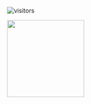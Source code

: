 ![visitors](https://visitor-badge.glitch.me/badge?page_id=page.stephani-sj)




<img height="180em" src="https://github-readme-stats.vercel.app/api?username=stephani-sj&show_icons=true&hide_border=true&&count_private=true&include_all_commits=true&text_color=282626&icon_color=CEC9C1&custom_title=My Stats" />

